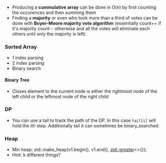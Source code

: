 - Producing a **cummulative array** can be done in O(n) by first counting the occurences and then summing them
- Finding a **majority** or even who took more than a third of votes can be done with **Boyer–Moore majority vote algorithm** (essentially count++ if it's majority count-- otherwise and all the votes will eliminate each others until only the majority is left)

### Sorted Array
- 1 index parsing
- 2 index parsing
- Binary search

#### Binary Tree
- Closes element to the current node is either the rightmost node of the left child or  the leftmost node of the right child

### DP
- You can use a tail to track the path of the DP. In this case `tail[i]` will hold the ith step. Additionally tail it can sometimes be binary_searched.

### Heap 
- Min heap: std::make_heap(v1.begin(), v1.end(), [std::greater](http://en.cppreference.com/w/cpp/utility/functional/greater)<>{});
- Hint: k different things?